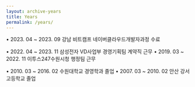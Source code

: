 ```yaml
---
layout: archive-years
title: Years
permalink: /years/
---
```


• 2023. 04 ~ 2023. 09 강남 비트캠프 네이버클라우드개발자과정 수료

• 2022. 04 ~ 2023. 11 삼성전자 VD사업부 경영기획팀 계약직 근무
• 2019. 03 ~ 2022. 11 이투스247수원시청 행정팀 근무

• 2010. 03 ~ 2016. 02 수원대학교 경영학과 졸업
• 2007. 03 ~ 2010. 02 안산 강서고등학교 졸업 

